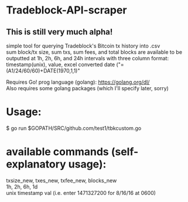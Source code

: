 # Tradeblock-API-scraper
## This is still very much alpha!  
  
simple tool for querying Tradeblock's Bitcoin tx history into .csv   
sum block/tx size, sum txs, sum fees, and total blocks are available to be outputted at 1h, 2h, 6h, and 24h intervals with three column format:  
timestamp(unix), value, excel converted date ("=(A1/24/60/60)+DATE(1970,1,1)"  

  
Requires Go! prog language (golang): https://golang.org/dl/  
Also requires some golang packages (which I'll specify later, sorry)  
  
# Usage:  
$ go run $GOPATH/SRC/github.com/test1/tbkcustom.go  
  
# available commands (self-explanatory usage):  
txsize_new, txes_new, txfee_new, blocks_new  
1h, 2h, 6h, 1d  
unix timestamp val (i.e. enter 1471327200 for 8/16/16 at 0600)

